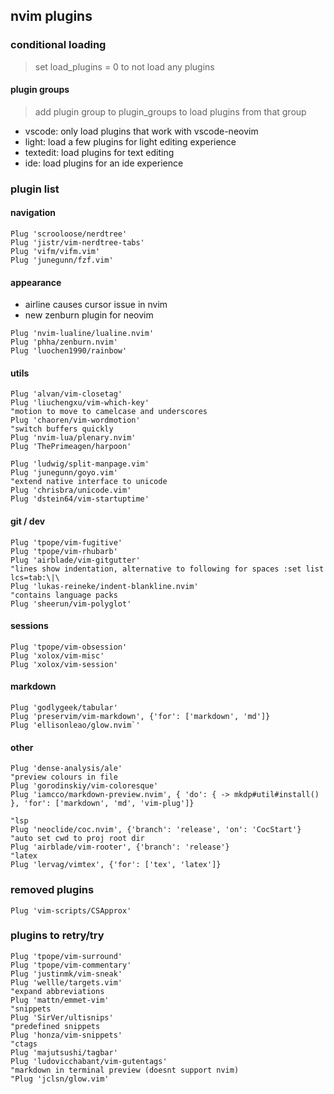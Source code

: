 ## nvim plugins

### conditional loading
> set load_plugins = 0 to not load any plugins

#### plugin groups
> add plugin group to plugin_groups to load plugins from that group
- vscode: only load plugins that work with vscode-neovim
- light: load a few plugins for light editing experience
- textedit: load plugins for text editing
- ide: load plugins for an ide experience

### plugin list
#### navigation
```
Plug 'scrooloose/nerdtree'
Plug 'jistr/vim-nerdtree-tabs'
Plug 'vifm/vifm.vim'
Plug 'junegunn/fzf.vim'
```
#### appearance
- airline causes cursor issue in nvim
- new zenburn plugin for neovim
```
Plug 'nvim-lualine/lualine.nvim'
Plug 'phha/zenburn.nvim'
Plug 'luochen1990/rainbow'
```
#### utils
```
Plug 'alvan/vim-closetag'
Plug 'liuchengxu/vim-which-key'
"motion to move to camelcase and underscores
Plug 'chaoren/vim-wordmotion'
"switch buffers quickly
Plug 'nvim-lua/plenary.nvim'
Plug 'ThePrimeagen/harpoon'

Plug 'ludwig/split-manpage.vim'
Plug 'junegunn/goyo.vim'
"extend native interface to unicode
Plug 'chrisbra/unicode.vim'
Plug 'dstein64/vim-startuptime'
```
#### git / dev
```
Plug 'tpope/vim-fugitive'
Plug 'tpope/vim-rhubarb'
Plug 'airblade/vim-gitgutter'
"lines show indentation, alternative to following for spaces :set list lcs=tab:\|\
Plug 'lukas-reineke/indent-blankline.nvim'
"contains language packs
Plug 'sheerun/vim-polyglot'
```
#### sessions
```
Plug 'tpope/vim-obsession'
Plug 'xolox/vim-misc'
Plug 'xolox/vim-session'
```
#### markdown
```
Plug 'godlygeek/tabular'
Plug 'preservim/vim-markdown', {'for': ['markdown', 'md']}
Plug 'ellisonleao/glow.nvim`'
```
#### other
```
Plug 'dense-analysis/ale'
"preview colours in file
Plug 'gorodinskiy/vim-coloresque'
Plug 'iamcco/markdown-preview.nvim', { 'do': { -> mkdp#util#install() }, 'for': ['markdown', 'md', 'vim-plug']}

"lsp
Plug 'neoclide/coc.nvim', {'branch': 'release', 'on': 'CocStart'}
"auto set cwd to proj root dir
Plug 'airblade/vim-rooter', {'branch': 'release'}
"latex
Plug 'lervag/vimtex', {'for': ['tex', 'latex']}
```

### removed plugins
```
Plug 'vim-scripts/CSApprox'
```

### plugins to retry/try
```
Plug 'tpope/vim-surround'
Plug 'tpope/vim-commentary'
Plug 'justinmk/vim-sneak'
Plug 'wellle/targets.vim'
"expand abbreviations
Plug 'mattn/emmet-vim'
"snippets
Plug 'SirVer/ultisnips'
"predefined snippets
Plug 'honza/vim-snippets'
"ctags
Plug 'majutsushi/tagbar'
Plug 'ludovicchabant/vim-gutentags'
"markdown in terminal preview (doesnt support nvim)
"Plug 'jclsn/glow.vim'
```